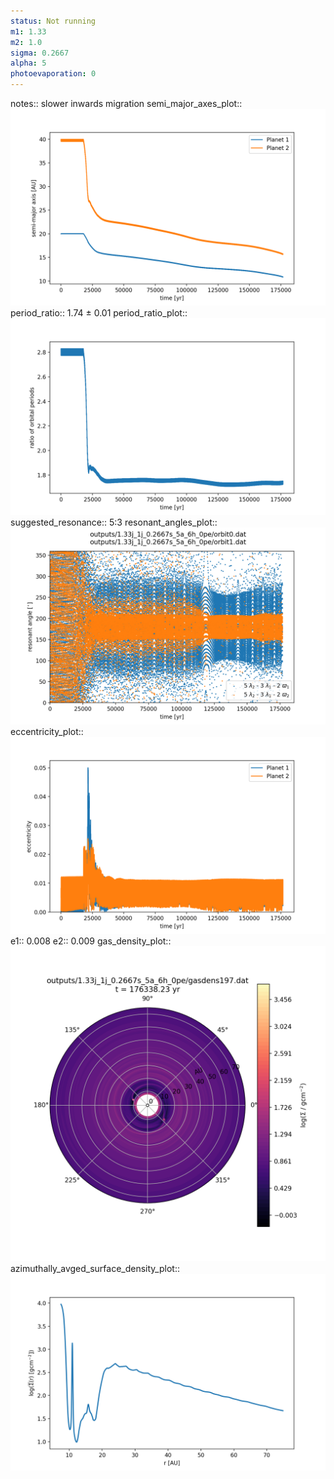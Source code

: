 ```yaml
---
status: Not running
m1: 1.33
m2: 1.0
sigma: 0.2667
alpha: 5
photoevaporation: 0
---
```


notes:: slower inwards migration
semi_major_axes_plot:: ![semi_major_axes_1.33j_1j_0.2667s_5a_6h_0pe.png](plots/semi_major_axes/semi_major_axes_1.33j_1j_0.2667s_5a_6h_0pe.png)
period_ratio:: 1.74 ± 0.01
period_ratio_plot:: ![period_ratio_1.33j_1j_0.2667s_5a_6h_0pe.png](plots/period_ratio/period_ratio_1.33j_1j_0.2667s_5a_6h_0pe.png)
suggested_resonance:: 5:3
resonant_angles_plot:: ![resonant_angles_1.33j_1j_0.2667s_5a_6h_0pe.png](plots/resonant_angles/resonant_angles_1.33j_1j_0.2667s_5a_6h_0pe.png)
eccentricity_plot:: ![eccentricity_1.33j_1j_0.2667s_5a_6h_0pe.png](plots/eccentricity/eccentricity_1.33j_1j_0.2667s_5a_6h_0pe.png)
e1:: 0.008
e2:: 0.009
gas_density_plot:: ![gas_density_1.33j_1j_0.2667s_5a_6h_0pe.png](plots/gas_density/gas_density_1.33j_1j_0.2667s_5a_6h_0pe.png)
azimuthally_avged_surface_density_plot:: ![azimuthally_avged_surface_density_1.33j_1j_0.2667s_5a_6h_0pe.png](plots/azimuthally_avged_surface_density/azimuthally_avged_surface_density_1.33j_1j_0.2667s_5a_6h_0pe.png)
